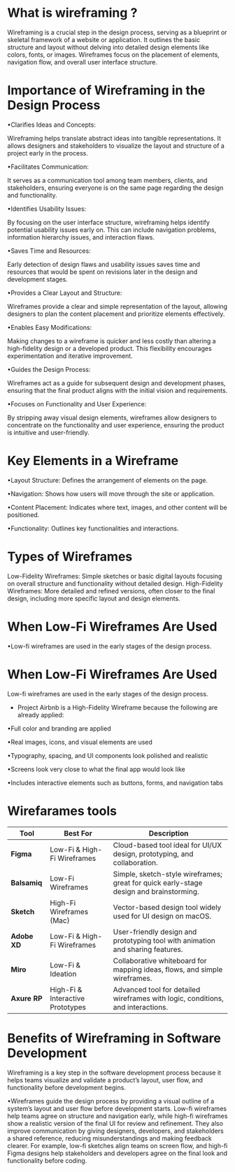 # What is wireframing ?
Wireframing is a crucial step in the design process, serving as a blueprint or skeletal framework of a website or application. It outlines the basic structure and layout without delving into detailed design elements like colors, fonts, or images. Wireframes focus on the placement of elements, navigation flow, and overall user interface structure.

# Importance of Wireframing in the Design Process

•Clarifies Ideas and Concepts:

Wireframing helps translate abstract ideas into tangible representations. It allows designers and stakeholders to visualize the layout and structure of a project early in the process.

•Facilitates Communication:

It serves as a communication tool among team members, clients, and stakeholders, ensuring everyone is on the same page regarding the design and functionality.

•Identifies Usability Issues:

By focusing on the user interface structure, wireframing helps identify potential usability issues early on. This can include navigation problems, information hierarchy issues, and interaction flaws.

•Saves Time and Resources:

Early detection of design flaws and usability issues saves time and resources that would be spent on revisions later in the design and development stages.

•Provides a Clear Layout and Structure:

Wireframes provide a clear and simple representation of the layout, allowing designers to plan the content placement and prioritize elements effectively.

•Enables Easy Modifications:

Making changes to a wireframe is quicker and less costly than altering a high-fidelity design or a developed product. This flexibility encourages experimentation and iterative improvement.

•Guides the Design Process:

Wireframes act as a guide for subsequent design and development phases, ensuring that the final product aligns with the initial vision and requirements.

•Focuses on Functionality and User Experience:

By stripping away visual design elements, wireframes allow designers to concentrate on the functionality and user experience, ensuring the product is intuitive and user-friendly.

# Key Elements in a Wireframe

•Layout Structure: Defines the arrangement of elements on the page.

•Navigation: Shows how users will move through the site or application.

•Content Placement: Indicates where text, images, and other content will be positioned.

•Functionality: Outlines key functionalities and interactions.

# Types of Wireframes

Low-Fidelity Wireframes: Simple sketches or basic digital layouts focusing on overall structure and functionality without detailed design.
High-Fidelity Wireframes: More detailed and refined versions, often closer to the final design, including more specific layout and design elements.

# When Low-Fi Wireframes Are Used

•Low-fi wireframes are used in the early stages of the design process.

# When Low-Fi Wireframes Are Used

 Low-fi wireframes are used in the early stages of the design process.

- Project Airbnb is a High-Fidelity Wireframe because the following are already applied:

•Full color and branding are applied

•Real images, icons, and visual elements are used
 
•Typography, spacing, and UI components look polished and realistic
 
•Screens look very close to what the final app would look like
 
•Includes interactive elements such as buttons, forms, and navigation tabs

# Wirefarames tools 

| Tool         | Best For                         | Description                                                                            |
| ------------ | -------------------------------- | -------------------------------------------------------------------------------------- |
| **Figma**    | Low-Fi & High-Fi Wireframes      | Cloud-based tool ideal for UI/UX design, prototyping, and collaboration.               |
| **Balsamiq** | Low-Fi Wireframes                | Simple, sketch-style wireframes; great for quick early-stage design and brainstorming. |
| **Sketch**   | High-Fi Wireframes (Mac)         | Vector-based design tool widely used for UI design on macOS.                           |
| **Adobe XD** | Low-Fi & High-Fi Wireframes      | User-friendly design and prototyping tool with animation and sharing features.         |
| **Miro**     | Low-Fi & Ideation                | Collaborative whiteboard for mapping ideas, flows, and simple wireframes.              |
| **Axure RP** | High-Fi & Interactive Prototypes | Advanced tool for detailed wireframes with logic, conditions, and interactions.        |


# Benefits of Wireframing in Software Development

Wireframing is a key step in the software development process because it helps teams visualize and validate a product’s layout, user flow, and functionality before development begins.

•Wireframes guide the design process by providing a visual outline of a system’s layout and user flow before development starts. Low-fi wireframes help teams agree on structure and navigation early, while high-fi wireframes show a realistic version of the final UI for review and refinement. They also improve communication by giving designers, developers, and stakeholders a shared reference, reducing misunderstandings and making feedback clearer. For example, low-fi sketches align teams on screen flow, and high-fi Figma designs help stakeholders and developers agree on the final look and functionality before coding.

